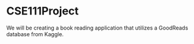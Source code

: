 # CSE111Project
We will be creating a book reading application that utilizes a GoodReads database from Kaggle.
